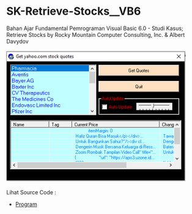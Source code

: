 # SK-Retrieve-Stocks__VB6
Bahan Ajar Fundamental Pemrograman Visual Basic 6.0 - Studi Kasus; Retrieve Stocks by Rocky Mountain Computer Consulting, Inc. & Albert Davydov<br><br>
<img src="https://github.com/RizkyKhapidsyah/SK-Retrieve-Stocks__VB6/blob/main/result/001.PNG"><br><br>
Lihat Source Code : <br>
- <a href="https://github.com/RizkyKhapidsyah/SK-Retrieve-Stocks__VB6/blob/main/Form1.frm">Program</a>
